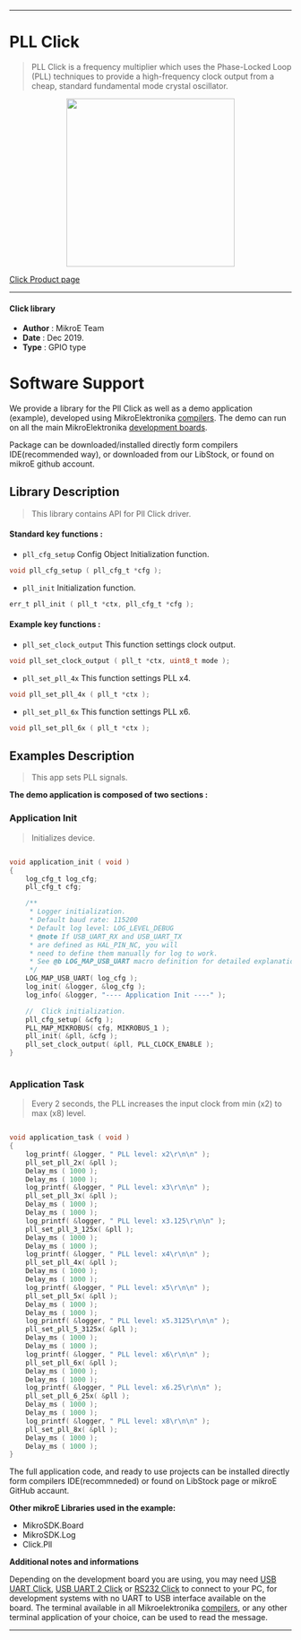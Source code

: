 
---
# PLL Click

> PLL Click is a frequency multiplier which uses the Phase-Locked Loop (PLL) techniques to provide a high-frequency clock output from a cheap, standard fundamental mode crystal oscillator. 

<p align="center">
  <img src="https://download.mikroe.com/images/click_for_ide/pll_click.png" height=300px>
</p>


[Click Product page](https://www.mikroe.com/pll-click)

---


#### Click library 

- **Author**        : MikroE Team
- **Date**          : Dec 2019.
- **Type**          : GPIO type


# Software Support

We provide a library for the Pll Click 
as well as a demo application (example), developed using MikroElektronika 
[compilers](https://shop.mikroe.com/compilers). 
The demo can run on all the main MikroElektronika [development boards](https://shop.mikroe.com/development-boards).

Package can be downloaded/installed directly form compilers IDE(recommended way), or downloaded from our LibStock, or found on mikroE github account. 

## Library Description

> This library contains API for Pll Click driver.

#### Standard key functions :

- `pll_cfg_setup` Config Object Initialization function.
```c
void pll_cfg_setup ( pll_cfg_t *cfg ); 
```

- `pll_init` Initialization function.
```c
err_t pll_init ( pll_t *ctx, pll_cfg_t *cfg );
```

#### Example key functions :

- `pll_set_clock_output` This function settings clock output.
```c
void pll_set_clock_output ( pll_t *ctx, uint8_t mode );
```

- `pll_set_pll_4x` This function settings PLL x4.
```c
void pll_set_pll_4x ( pll_t *ctx );
```

- `pll_set_pll_6x` This function settings PLL x6.
```c
void pll_set_pll_6x ( pll_t *ctx );
```

## Examples Description

> This app sets PLL signals.

**The demo application is composed of two sections :**

### Application Init 

> Initializes device.

```c

void application_init ( void )
{
    log_cfg_t log_cfg;
    pll_cfg_t cfg;

    /** 
     * Logger initialization.
     * Default baud rate: 115200
     * Default log level: LOG_LEVEL_DEBUG
     * @note If USB_UART_RX and USB_UART_TX 
     * are defined as HAL_PIN_NC, you will 
     * need to define them manually for log to work. 
     * See @b LOG_MAP_USB_UART macro definition for detailed explanation.
     */
    LOG_MAP_USB_UART( log_cfg );
    log_init( &logger, &log_cfg );
    log_info( &logger, "---- Application Init ----" );

    //  Click initialization.
    pll_cfg_setup( &cfg );
    PLL_MAP_MIKROBUS( cfg, MIKROBUS_1 );
    pll_init( &pll, &cfg );
    pll_set_clock_output( &pll, PLL_CLOCK_ENABLE );
}
  
```

### Application Task

> Every 2 seconds, the PLL increases the input clock from min (x2) to max (x8) level.

```c

void application_task ( void )
{
    log_printf( &logger, " PLL level: x2\r\n\n" );
    pll_set_pll_2x( &pll );
    Delay_ms ( 1000 );
    Delay_ms ( 1000 );
    log_printf( &logger, " PLL level: x3\r\n\n" );
    pll_set_pll_3x( &pll );
    Delay_ms ( 1000 );
    Delay_ms ( 1000 );
    log_printf( &logger, " PLL level: x3.125\r\n\n" );
    pll_set_pll_3_125x( &pll );
    Delay_ms ( 1000 );
    Delay_ms ( 1000 );
    log_printf( &logger, " PLL level: x4\r\n\n" );
    pll_set_pll_4x( &pll );
    Delay_ms ( 1000 );
    Delay_ms ( 1000 );
    log_printf( &logger, " PLL level: x5\r\n\n" );
    pll_set_pll_5x( &pll );
    Delay_ms ( 1000 );
    Delay_ms ( 1000 );
    log_printf( &logger, " PLL level: x5.3125\r\n\n" );
    pll_set_pll_5_3125x( &pll );
    Delay_ms ( 1000 );
    Delay_ms ( 1000 );
    log_printf( &logger, " PLL level: x6\r\n\n" );
    pll_set_pll_6x( &pll );
    Delay_ms ( 1000 );
    Delay_ms ( 1000 );
    log_printf( &logger, " PLL level: x6.25\r\n\n" );
    pll_set_pll_6_25x( &pll );
    Delay_ms ( 1000 );
    Delay_ms ( 1000 );
    log_printf( &logger, " PLL level: x8\r\n\n" );
    pll_set_pll_8x( &pll );
    Delay_ms ( 1000 );
    Delay_ms ( 1000 );
} 

```

The full application code, and ready to use projects can be  installed directly form compilers IDE(recommneded) or found on LibStock page or mikroE GitHub accaunt.

**Other mikroE Libraries used in the example:** 

- MikroSDK.Board
- MikroSDK.Log
- Click.Pll

**Additional notes and informations**

Depending on the development board you are using, you may need 
[USB UART Click](https://shop.mikroe.com/usb-uart-click), 
[USB UART 2 Click](https://shop.mikroe.com/usb-uart-2-click) or 
[RS232 Click](https://shop.mikroe.com/rs232-click) to connect to your PC, for 
development systems with no UART to USB interface available on the board. The 
terminal available in all Mikroelektronika 
[compilers](https://shop.mikroe.com/compilers), or any other terminal application 
of your choice, can be used to read the message.



---
